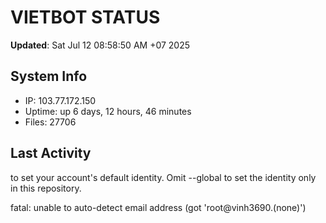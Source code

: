 # VIETBOT STATUS
**Updated**: Sat Jul 12 08:58:50 AM +07 2025

## System Info
- IP: 103.77.172.150
- Uptime: up 6 days, 12 hours, 46 minutes
- Files: 27706

## Last Activity

to set your account's default identity.
Omit --global to set the identity only in this repository.

fatal: unable to auto-detect email address (got 'root@vinh3690.(none)')
